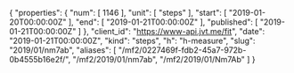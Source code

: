 {
  "properties": {
    "num": [
      1146
    ],
    "unit": [
      "steps"
    ],
    "start": [
      "2019-01-20T00:00:00Z"
    ],
    "end": [
      "2019-01-21T00:00:00Z"
    ],
    "published": [
      "2019-01-21T00:00:00Z"
    ]
  },
  "client_id": "https://www-api.jvt.me/fit",
  "date": "2019-01-21T00:00:00Z",
  "kind": "steps",
  "h": "h-measure",
  "slug": "2019/01/nm7ab",
  "aliases": [
    "/mf2/0227469f-fdb2-45a7-972b-0b4555b16e2f/",
    "/mf2/2019/01/nm7ab",
    "/mf2/2019/01/Nm7Ab"
  ]
}
